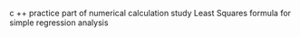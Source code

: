 c ++ practice 
part of numerical calculation study
Least Squares formula for simple regression analysis